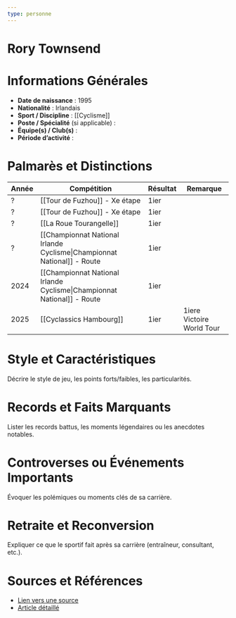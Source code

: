 ```yaml
---
type: personne
---
```


# Rory Townsend

# Informations Générales
- **Date de naissance** :  1995
- **Nationalité** :  Irlandais
- **Sport / Discipline** :  [[Cyclisme]]
- **Poste / Spécialité** (si applicable) :  
- **Équipe(s) / Club(s)** :  
- **Période d’activité** :  

# Palmarès et Distinctions
| Année | Compétition                                                             | Résultat | Remarque                  |
| ----- | ----------------------------------------------------------------------- | -------- | ------------------------- |
| ?     | [[Tour de Fuzhou]] - Xe étape                                           | 1ier     |                           |
| ?     | [[Tour de Fuzhou]] - Xe étape                                           | 1ier     |                           |
| ?     | [[La Roue Tourangelle]]                                                 | 1ier     |                           |
| ?     | [[Championnat National Irlande Cyclisme\|Championnat National]] - Route | 1ier     |                           |
| 2024  | [[Championnat National Irlande Cyclisme\|Championnat National]] - Route | 1ier     |                           |
| 2025  | [[Cyclassics Hambourg]]                                                 | 1ier     | 1iere Victoire World Tour |

# Style et Caractéristiques
Décrire le style de jeu, les points forts/faibles, les particularités.

# Records et Faits Marquants
Lister les records battus, les moments légendaires ou les anecdotes notables.

# Controverses ou Événements Importants
Évoquer les polémiques ou moments clés de sa carrière.

# Retraite et Reconversion
Expliquer ce que le sportif fait après sa carrière (entraîneur, consultant, etc.).

# Sources et Références
- [Lien vers une source](#)
- [Article détaillé](#)
